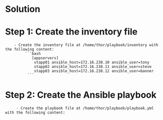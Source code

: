 # Solution
  # Step 1: Create the inventory file
        - Create the inventory file at /home/thor/playbook/inventory with the following content:
             ```bash
                [appservers]
                 stapp01 ansible_host=172.16.238.10 ansible_user=tony
                 stapp02 ansible_host=172.16.238.11 ansible_user=steve
                 stapp03 ansible_host=172.16.238.12 ansible_user=banner
              ```
   # Step 2: Create the Ansible playbook
         - Create the playbook file at /home/thor/playbook/playbook.yml with the following content:
    
